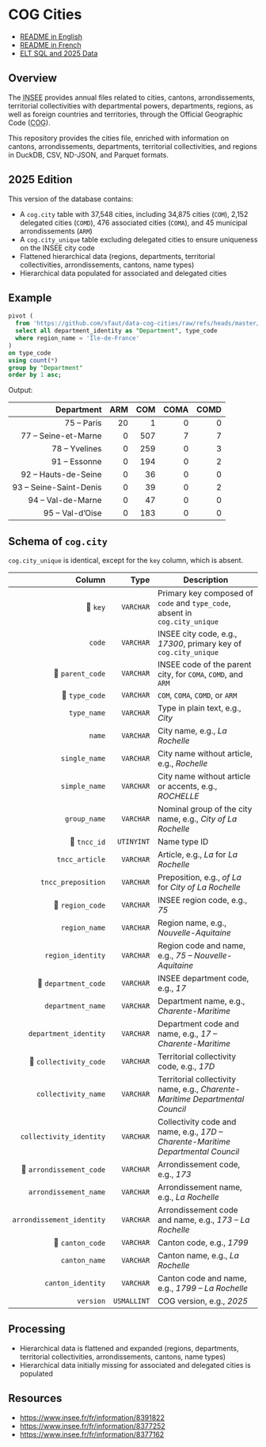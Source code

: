 # COG Cities

- [README in English](https://github.com/sfaut/data-cog-cities/tree/master/README.md)
- [README in French](https://github.com/sfaut/data-cog-cities/tree/master/README_FR.md)
- [ELT SQL and 2025 Data](https://github.com/sfaut/data-cog-cities/tree/master/v2025/elt.sql)

## Overview

The <abbr title="National Institute of Statistics and Economic Studies">INSEE</abbr> provides annual files related to cities, cantons, arrondissements, territorial collectivities with departmental powers, departments, regions, as well as foreign countries and territories, through the Official Geographic Code (<abbr title="Official Geographic Code">COG</abbr>).

This repository provides the cities file, enriched with information on cantons, arrondissements, departments, territorial collectivities, and regions in DuckDB, CSV, ND-JSON, and Parquet formats.

## 2025 Edition

This version of the database contains:
- A `cog.city` table with 37,548 cities, including 34,875 cities (`COM`), 2,152 delegated cities (`COMD`), 476 associated cities (`COMA`), and 45 municipal arrondissements (`ARM`)
- A `cog.city_unique` table excluding delegated cities to ensure uniqueness on the INSEE city code
- Flattened hierarchical data (regions, departments, territorial collectivities, arrondissements, cantons, name types)
- Hierarchical data populated for associated and delegated cities

## Example

```sql
pivot (
  from 'https://github.com/sfaut/data-cog-cities/raw/refs/heads/master/v2025/cog-cities@2025.csv'
  select all department_identity as "Department", type_code
  where region_name = 'Île-de-France'
)
on type_code
using count(*)
group by "Department"
order by 1 asc;
```

Output:

| Department            | ARM | COM | COMA | COMD |
|-----------------------:|----:|----:|-----:|-----:|
| 75 – Paris            |  20 |   1 |    0 |    0 |
| 77 – Seine-et-Marne   |   0 | 507 |    7 |    7 |
| 78 – Yvelines         |   0 | 259 |    0 |    3 |
| 91 – Essonne          |   0 | 194 |    0 |    2 |
| 92 – Hauts-de-Seine   |   0 |  36 |    0 |    0 |
| 93 – Seine-Saint-Denis|   0 |  39 |    0 |    2 |
| 94 – Val-de-Marne     |   0 |  47 |    0 |    0 |
| 95 – Val-d’Oise       |   0 | 183 |    0 |    0 |

## Schema of `cog.city`

`cog.city_unique` is identical, except for the `key` column, which is absent.

| Column                   | Type        | Description                                                                                           |
|--------------------------:|------------:|-------------------------------------------------------------------------------------------------------|
| 🔑 `key`                 | `VARCHAR`   | Primary key composed of `code` and `type_code`, absent in `cog.city_unique`                           |
| `code`                    | `VARCHAR`   | INSEE city code, e.g., *17300*, primary key of `cog.city_unique`                                      |
| 🔗 `parent_code`         | `VARCHAR`   | INSEE code of the parent city, for `COMA`, `COMD`, and `ARM`                                          |
| 🔗 `type_code`           | `VARCHAR`   | `COM`, `COMA`, `COMD`, or `ARM`                                                                       |
| `type_name`               | `VARCHAR`   | Type in plain text, e.g., *City*                                                                      |
| `name`                    | `VARCHAR`   | City name, e.g., *La Rochelle*                                                                        |
| `single_name`             | `VARCHAR`   | City name without article, e.g., *Rochelle*                                                           |
| `simple_name`             | `VARCHAR`   | City name without article or accents, e.g., *ROCHELLE*                                                |
| `group_name`              | `VARCHAR`   | Nominal group of the city name, e.g., *City of La Rochelle*                                           |
| 🔗 `tncc_id`             | `UTINYINT`  | Name type ID                                                                                          |
| `tncc_article`            | `VARCHAR`   | Article, e.g., *La* for *La Rochelle*                                                                 |
| `tncc_preposition`        | `VARCHAR`   | Preposition, e.g., *of La* for *City of La Rochelle*                                                  |
| 🔗 `region_code`         | `VARCHAR`   | INSEE region code, e.g., *75*                                                                         |
| `region_name`             | `VARCHAR`   | Region name, e.g., *Nouvelle-Aquitaine*                                                               |
| `region_identity`         | `VARCHAR`   | Region code and name, e.g., *75 – Nouvelle-Aquitaine*                                                 |
| 🔗 `department_code`     | `VARCHAR`   | INSEE department code, e.g., *17*                                                                     |
| `department_name`         | `VARCHAR`   | Department name, e.g., *Charente-Maritime*                                                            |
| `department_identity`     | `VARCHAR`   | Department code and name, e.g., *17 – Charente-Maritime*                                              |
| 🔗 `collectivity_code`   | `VARCHAR`   | Territorial collectivity code, e.g., *17D*                                                            |
| `collectivity_name`       | `VARCHAR`   | Territorial collectivity name, e.g., *Charente-Maritime Departmental Council*                         |
| `collectivity_identity`   | `VARCHAR`   | Collectivity code and name, e.g., *17D – Charente-Maritime Departmental Council*                      |
| 🔗 `arrondissement_code` | `VARCHAR`   | Arrondissement code, e.g., *173*                                                                      |
| `arrondissement_name`     | `VARCHAR`   | Arrondissement name, e.g., *La Rochelle*                                                              |
| `arrondissement_identity` | `VARCHAR`   | Arrondissement code and name, e.g., *173 – La Rochelle*                                               |
| 🔗 `canton_code`         | `VARCHAR`   | Canton code, e.g., *1799*                                                                             |
| `canton_name`             | `VARCHAR`   | Canton name, e.g., *La Rochelle*                                                                      |
| `canton_identity`         | `VARCHAR`   | Canton code and name, e.g., *1799 – La Rochelle*                                                      |
| `version`                 | `USMALLINT` | COG version, e.g., *2025*                                                                             |

## Processing

- Hierarchical data is flattened and expanded (regions, departments, territorial collectivities, arrondissements, cantons, name types)
- Hierarchical data initially missing for associated and delegated cities is populated

## Resources

- https://www.insee.fr/fr/information/8391822
- https://www.insee.fr/fr/information/8377252
- https://www.insee.fr/fr/information/8377162